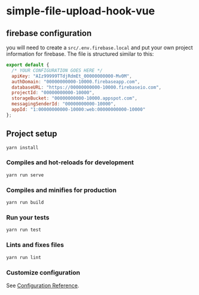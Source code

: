 # simple-file-upload-hook-vue

## firebase configuration
you will need to create a `src/.env.firebase.local` and put your own project information for firebase. The file is structured similar to this:
```javascript
export default {
  /* YOUR CONFIGURATION GOES HERE */
  apiKey: "AIz99999TTdjRdmEt_00000000000-Mv0M",
  authDomain: "00000000000-10000.firebaseapp.com",
  databaseURL: "https://00000000000-10000.firebaseio.com",
  projectId: "00000000000-10000",
  storageBucket: "00000000000-10000.appspot.com",
  messagingSenderId: "00000000000-10000",
  appId: "1:00000000000-10000:web:00000000000-10000"
};

```

## Project setup
```
yarn install
```

### Compiles and hot-reloads for development
```
yarn run serve
```

### Compiles and minifies for production
```
yarn run build
```

### Run your tests
```
yarn run test
```

### Lints and fixes files
```
yarn run lint
```

### Customize configuration
See [Configuration Reference](https://cli.vuejs.org/config/).
